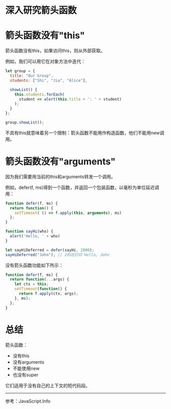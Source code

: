 # 深入研究箭头函数

# 箭头函数没有"this"
箭头函数没有this，如果访问this，则从外部获取。

例如，我们可以用它在对象方法中迭代：

```js
let group = {
  title: "Our Group",
  students: ["Shi", "Jia", "Alice"],

  showList() {
    this.students.forEach(
      student => alert(this.title + ': ' + student)
    );
  }
};

group.showList();
```

不具有this就意味着另一个限制：箭头函数不能用作构造函数，他们不能用new调用。

# 箭头函数没有"arguments"
因为我们需要用当前的this和arguments转发一个调用。

例如，defer(f, ms)得到一个函数，并返回一个包装函数，以毫秒为单位延迟调用：

```js
function defer(f, ms) {
  return function() {
    setTimeout( () => f.apply(this, arguments), ms)
  };
}

function sayHi(who) {
  alert('Hello, ' + who)
}

let sayHiDeferred = defer(sayHi, 2000);
sayHiDeferred("John"); // 2秒后打印 Hello, John
```

没有箭头函数功能如下所示：

```js
function defer(f, ms) {
  return function(...args) {
    let ctx = this;
    setTimeout(function() {
      return f.apply(ctx, args);
    }, ms);
  };
}
```

# 总结
箭头函数：

- 没有this
- 没有arguments
- 不能使用new
- 也没有super

它们适用于没有自己的上下文的短代码段。

---

参考：JavaScript.Info